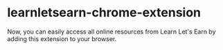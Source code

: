 # learnletsearn-chrome-extension
Now, you can easily access all online resources from Learn Let's Earn by adding this extension to your browser.
